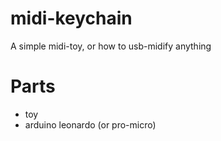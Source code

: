 # midi-keychain
A simple midi-toy, or how to usb-midify anything

# Parts
- toy
- arduino leonardo (or pro-micro)
